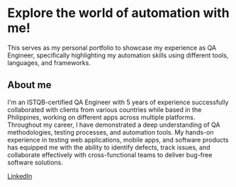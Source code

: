 # Explore the world of automation with me!
This serves as my personal portfolio to showcase my experience as QA Engineer, specifically highlighting my automation skills using different tools, languages, and frameworks.

## About me
I'm an ISTQB-certified QA Engineer with 5 years of experience successfully collaborated with clients from various countries while based in the Philippines, working on different apps across multiple platforms. Throughout my career, I have demonstrated a deep understanding of QA methodologies, testing processes, and automation tools. My hands-on experience in testing web applications, mobile apps, and software products has equipped me with the ability to identify defects, track issues, and collaborate effectively with cross-functional teams to deliver bug-free software solutions.

[LinkedIn](https://www.linkedin.com/in/justine-bea%C3%B1o/)
